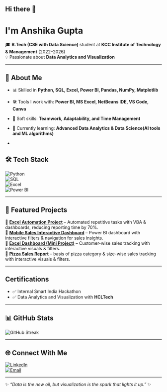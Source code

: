 ## Hi there 👋

#  I'm Anshika Gupta  

🎓 **B.Tech (CSE with Data Science)** student at **KCC Institute of Technology & Management** (2022–2026)  
💡 Passionate about **Data Analytics  and Visualization**  

---

## 🚀 About Me  
- 📊 Skilled in **Python, SQL, Excel, Power BI, Pandas, NumPy, Matplotlib**   
- 🛠️ Tools I work with: **Power BI, MS Excel, NetBeans IDE, VS Code, Canva**  
- 🤝 Soft skills: **Teamwork, Adaptability, and Time Management**  
- 🎯 Currently learning: **Advanced Data Analytics & Data Science(AI tools and ML algorithms)**  

-

## 🛠️ Tech Stack  
![Python](https://img.shields.io/badge/Python-3776AB?style=for-the-badge&logo=python&logoColor=white)  
![SQL](https://img.shields.io/badge/SQL-336791?style=for-the-badge&logo=postgresql&logoColor=white)  
![Excel](https://img.shields.io/badge/Excel-217346?style=for-the-badge&logo=microsoftexcel&logoColor=white)  
![Power BI](https://img.shields.io/badge/Power%20BI-F2C811?style=for-the-badge&logo=powerbi&logoColor=black)   

---

## 📂 Featured Projects  
🔹 [**Excel Automation Project**](https://github.com/AnshikaGupta24/Excel-Automation-Project-Macros-and-Pivot-Table) – Automated repetitive tasks with VBA & dashboards, reducing reporting time by 70%.  
🔹 [**Mobile Sales Interactive Dashboard**](https://github.com/AnshikaGupta24/Mobile-Sales-PowerBI-Dashboard) – Power BI dashboard with interactive filters & navigation for sales insights.  
🔹 [**Excel Dashboard (Mini Project)**](https://github.com/AnshikaGupta24/Excel-Dashboard-Mini-Project) – Customer-wise sales tracking with interactive visuals & filters.  
🔹 [**Pizza Sales Report**](https://github.com/AnshikaGupta24/Pizza-Sales-Report) – basis of pizza category & size-wise sales tracking with interactive visuals & filters.  



---

##  Certifications  
- ✅ Internal Smart India Hackathon  
- ✅ Data Analytics and Visualization with **HCLTech**  
---

## 📊 GitHub Stats  


![GitHub Streak](https://github-readme-streak-stats.herokuapp.com/?user=AnshikaGupta24&theme=radical)  

---

## 🌐 Connect With Me  
[![LinkedIn](https://img.shields.io/badge/LinkedIn-0A66C2?style=for-the-badge&logo=linkedin&logoColor=white)](https://www.linkedin.com/in/anshika-gupta-3b0598266/)  
[![Email](https://img.shields.io/badge/Email-D14836?style=for-the-badge&logo=gmail&logoColor=white)](mailto:alsoanshikagupta07024@gmail.com)  

---

✨ *“Data is the new oil, but visualization is the spark that lights it up.”* ✨  


